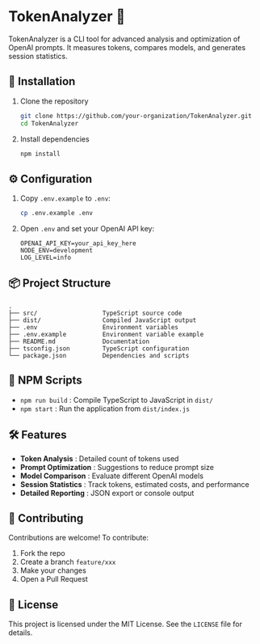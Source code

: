 # TokenAnalyzer 📝

TokenAnalyzer is a CLI tool for advanced analysis and optimization of OpenAI prompts. It measures tokens, compares models, and generates session statistics.

## 🚀 Installation

1. Clone the repository  
   ```bash
   git clone https://github.com/your-organization/TokenAnalyzer.git
   cd TokenAnalyzer
   ```
2. Install dependencies  
   ```bash
   npm install
   ```

## ⚙️ Configuration

1. Copy `.env.example` to `.env`:  
   ```bash
   cp .env.example .env
   ```
2. Open `.env` and set your OpenAI API key:  
   ```
   OPENAI_API_KEY=your_api_key_here
   NODE_ENV=development
   LOG_LEVEL=info
   ```

## 📦 Project Structure

```
.
├── src/                  TypeScript source code
├── dist/                 Compiled JavaScript output
├── .env                  Environment variables
├── .env.example          Environment variable example
├── README.md             Documentation
├── tsconfig.json         TypeScript configuration
└── package.json          Dependencies and scripts
```

## 🔧 NPM Scripts

- `npm run build` : Compile TypeScript to JavaScript in `dist/`  
- `npm start`     : Run the application from `dist/index.js`  

## 🛠️ Features

- **Token Analysis**      : Detailed count of tokens used  
- **Prompt Optimization** : Suggestions to reduce prompt size  
- **Model Comparison**    : Evaluate different OpenAI models  
- **Session Statistics**  : Track tokens, estimated costs, and performance  
- **Detailed Reporting**  : JSON export or console output  

## 🤝 Contributing

Contributions are welcome! To contribute:  
1. Fork the repo  
2. Create a branch `feature/xxx`  
3. Make your changes  
4. Open a Pull Request  

## 📄 License

This project is licensed under the MIT License. See the `LICENSE` file for details.
